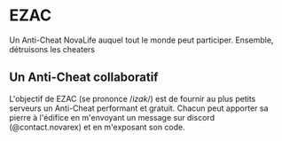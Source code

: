 # EZAC
Un Anti-Cheat NovaLife auquel tout le monde peut participer. Ensemble, détruisons les cheaters

## Un Anti-Cheat collaboratif
L'objectif de EZAC (se prononce /*izak*/) est de fournir au plus petits serveurs un Anti-Cheat performant et gratuit. Chacun peut apporter sa pierre à l'édifice en m'envoyant un message sur discord (@contact.novarex) et en m'exposant son code.

